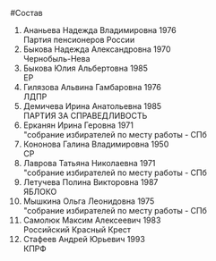 #Состав
1. Ананьева Надежда Владимировна 1976   
    Партия пенсионеров России
2. Быкова Надежда Александровна 1970   
    Чернобыль-Нева
3. Быкова Юлия Альбертовна 1985   
    ЕР
4. Гилязова Альвина Гамбаровна 1976   
    ЛДПР
5. Демичева Ирина Анатольевна 1985   
    ПАРТИЯ ЗА СПРАВЕДЛИВОСТЬ
6. Ерканян Ирина Геровна 1971   
    "собрание избирателей по месту работы - СПб
7. Кононова Галина Владимировна 1950   
    СР
8. Лаврова Татьяна Николаевна 1971   
    "собрание избирателей по месту работы - СПб
9. Летучева Полина Викторовна 1987   
    ЯБЛОКО
10. Мышкина Ольга Леонидовна 1975   
    "собрание избирателей по месту работы - СПб
11. Самолюк Максим Алексеевич 1983   
    Российский Красный Крест
12. Стафеев Андрей Юрьевич 1993   
    КПРФ
